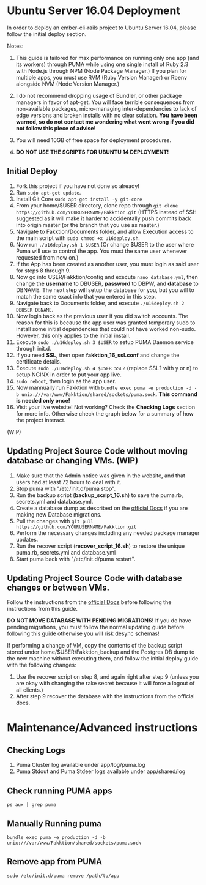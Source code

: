 # Ubuntu Server 16.04 Deployment
In order to deploy an ember-cli-rails project to Ubuntu Server 16.04, please follow the initial deploy section.

Notes:

1. This guide is tailored for max performance on running only one app (and its workers) through PUMA while using one single install of Ruby 2.3 with Node.js through NPM (Node Package Manager.) If you plan for multiple apps, you must use RVM (Ruby Version Manager) or Rbenv alongside NVM (Node Version Manager.)

2. I do not recommend dropping usage of Bundler, or other package managers in favor of apt-get. You will face terrible consequences from non-available packages, micro-managing inter-dependencies to lack of edge versions and broken installs with no clear solution. **You have been warned, so do not contact me wondering what went wrong if you did not follow this piece of advise!**

3. You will need 10GB of free space for deployment procedures.

4. **DO NOT USE THE SCRIPTS FOR UBUNTU 14 DEPLOYMENT!**

## Initial Deploy
1. Fork this project if you have not done so already!
2. Run ```sudo apt-get update```.
3. Install Git Core ```sudo apt-get install -y git-core```
4. From your home/$USER directory, clone repo through ```git clone https://github.com/YOURUSERNAME/Fakktion.git``` (HTTPS instead of SSH suggested as it will make it harder to accidentally push commits back into origin master (or the branch that you use as master.)
5. Navigate to Fakktion/Documents folder, and allow Execution access to the main script with ```sudo chmod +x u16deploy.sh```.
6. Now run ```./u16deploy.sh 1 $USER``` (Or change $USER to the user where Puma will use to control the app. You must the same user whenever requested from now on.)
7. If the App has been created as another user, you must login as said user for steps 8 through 9.
8. Now go into USER/Fakktion/config and execute ```nano database.yml```, then change the **username** to DBUSER, **password** to DBPW, and **database** to DBNAME. The next step will setup the database for you, but you will to match the same exact info that you entered in this step.
9. Navigate back to Documents folder, and execute ```./u16deploy.sh 2 DBUSER DBNAME```.
10. Now login back as the previous user if you did switch accounts. The reason for this is because the app user was granted temporary sudo to install some initial dependencies that could not have worked non-sudo. However, this only applies to the initial install.
11. Execute ```sudo ./u16deploy.sh 3 $USER``` to setup PUMA Daemon service through init.d.
12. If you need **SSL**, then open **fakktion_16_ssl.conf** and change the certificate details.
13. Execute ```sudo ./u16deploy.sh 4 $USER SSL?``` (replace SSL? with y or n) to setup NGINX in order to put your app live.
14. ```sudo reboot```, then login as the app user.
15. Now mannually run Fakktion with ```bundle exec puma -e production -d -b unix:///var/www/Fakktion/shared/sockets/puma.sock```. **This command is needed only once!**
16. Visit your live website! Not working? Check the **Checking Logs** section for more info. Otherwise check the graph below for a summary of how the project interact.

(WIP)

## Updating Project Source Code without moving database or changing VMs. (**WIP**)
1. Make sure that the Admin notice was given in the website, and that users had at least 72 hours to deal with it.
2. Stop puma with "/etc/init.d/puma stop".
3. Run the backup script (**backup_script_16.sh**) to save the puma.rb, secrets.yml and database.yml.
4. Create a database dump as described on the [official Docs](http://www.postgresql.org/docs/9.1/static/backup.html) if you are making new Database migrations.
4. Pull the changes with ```git pull https://github.com/YOURUSERNAME/Fakktion.git```
5. Perform the necessary changes including any needed package manager updates.
6. Run the recover script (**recover_script_16.sh**) to restore the unique puma.rb, secrets.yml and database.yml
7. Start puma back with "/etc/init.d/puma restart".

## Updating Project Source Code with database changes or between VMs.
Follow the instructions from the [official Docs](http://www.postgresql.org/docs/9.1/static/backup.html) before following the instructions from this guide. 

**DO NOT MOVE DATABASE WITH PENDING MIGRATIONS!** If you do have pending migrations, you must follow the normal updating guide before following this guide otherwise you will risk desync schemas! 

If performing a change of VM, copy the contents of the backup script stored under home/$USER/Fakktion_backup and the Postgres DB dump to the new machine without executing them, and follow the initial deploy guide with the following changes:

1. Use the recover script on step 8, and again right after step 9 (unless you are okay with changing the rake secret because it will force a logout of all clients.)
2. After step 9 recover the database with the instructions from the official docs.

# Maintenance/Advanced instructions

## Checking Logs
1. Puma Cluster log available under app/log/puma.log
2. Puma Stdout and Puma Stdeer logs available under app/shared/log

## Check running PUMA apps
```ps aux | grep puma```

## Manually Running puma
```bundle exec puma -e production -d -b unix:///var/www/Fakktion/shared/sockets/puma.sock```

## Remove app from PUMA
```sudo /etc/init.d/puma remove /path/to/app```

